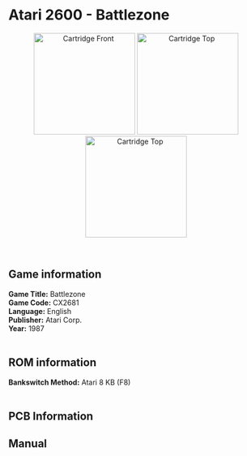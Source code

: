 # Atari 2600 - Battlezone

<p align="center" width="100%">
	<img src="https://archive.org/download/A26_BATTLEZONE_CX2681/01_LABEL_FRONT.jpg" alt="Cartridge Front" width="200"/>
	<img src="https://archive.org/download/A26_BATTLEZONE_CX2681/02_LABEL_TOP.jpg" alt="Cartridge Top" width="200"/>
	<img src="https://archive.org/download/A26_BATTLEZONE_CX2681/03_CARTRIDGE_BACK.jpg" alt="Cartridge Top" width="200"/>
</p> <br/>

## Game information

**Game Title:** Battlezone <br/>
**Game Code:** CX2681 <br/>
**Language:** English <br/>
**Publisher:** Atari Corp. <br/>
**Year:** 1987 <br/>
<br/>

## ROM information

**Bankswitch Method:** Atari 8 KB (F8) <br/>
<br/>

## PCB Information


## Manual

